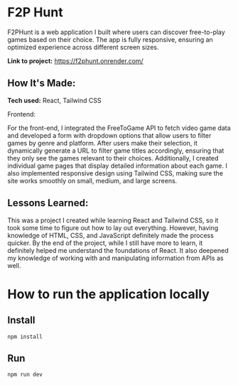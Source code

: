 # F2P Hunt
F2PHunt is a web application I built where users can discover free-to-play games based on their choice. The app is fully responsive, ensuring an optimized experience across different screen sizes.

**Link to project:** https://f2phunt.onrender.com/

## How It's Made:

**Tech used:** React, Tailwind CSS

Frontend: 

For the front-end, I integrated the FreeToGame API to fetch video game data and developed a form with dropdown options that allow users to filter games by genre and platform. After users make their selection, it dynamically generate a URL to filter game titles accordingly, ensuring that they only see the games relevant to their choices. Additionally, I created individual game pages that display detailed information about each game. I also implemented responsive design using Tailwind CSS, making sure the site works smoothly on small, medium, and large screens.

## Lessons Learned:

This was a project I created while learning React and Tailwind CSS, so it took some time to figure out how to lay out everything. However, having knowledge of HTML, CSS, and JavaScript definitely made the process quicker. By the end of the project, while I still have more to learn, it definitely helped me understand the foundations of React. It also deepened my knowledge of working with and manipulating information from APIs as well.

# How to run the application locally

## Install

`npm install`

## Run

`npm run dev`
